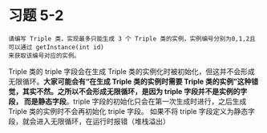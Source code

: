 # 习题 5-2
```text
请编写 Triple 类，实现最多只能生成 3 个 Triple 类的实例，实例编号分别为0,1,2且可以通过 getInstance(int id)
来获取该编号对应的实例。
```

Triple 类的 triple 字段会在生成 Triple 类的实例化时被初始化，但这并不会形成无限循环。**大家可能会有“在生成 Triple
类的实例时需要 Triple 类的实例”这种错觉，其实不然。之所以不会形成无限循环，是因为 triple 字段并不是实例的字段，
而是静态字段**。triple 字段的初始化只会在第一次生成时进行，之后生成 Triple 类的实例时不会再初始化 triple 字段。
如果不将 triple 字段定义为静态字段，就会进入无限循环，在运行时报错（堆栈溢出）